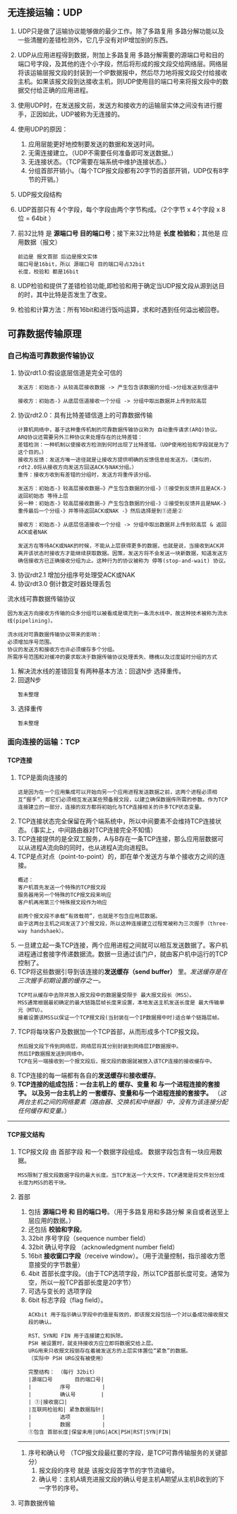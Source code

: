 ## 无连接运输：UDP
1. UDP只是做了运输协议能够做的最少工作。除了多路复用 多路分解功能以及一些清醒的差错检测外，它几乎没有对IP增加别的东西。
1. UDP从应用进程得到数据，附加上多路复用 多路分解需要的源端口号和目的端口号字段，及其他的连个小字段，然后将形成的报文段交给网络层。网络层将该运输层报文段的封装到一个IP数据报中，然后尽力地将报文段交付给接收主机。如果该报文段到达接收主机，则UDP使用目的端口号来将报文段中的数据交付给正确的应用进程。
1. 使用UDP时，在发送报文前，发送方和接收方的运输层实体之间没有进行握手，正因如此，UDP被称为无连接的。
1. 使用UDP的原因：
    1. 应用层能更好地控制要发送的数据和发送时间。
    1. 无需连接建立。（UDP不需要任何准备即可发送数据。）
    1. 无连接状态。（TCP需要在端系统中维护连接状态。）
    1. 分组首部开销小。（每个TCP报文段都有20字节的首部开销，UDP仅有8字节的开销。）

1. UDP报文段结构
1. UDP首部只有 4个字段，每个字段由两个字节构成。（2个字节 x 4个字段 x 8位 = 64bit ）
1. 前32比特 是 **源端口号 目的端口号**；接下来32比特是 **长度 检验和**；其他是 应用数据（报文）
    ```
    前边是 报文首部 后边是报文实体
    端口号是16bit，所以 源端口号 目的端口号占32bit
    长度，校验和 都是16bit
    ```
1. UDP检验和提供了差错检验功能,即检验和用于确定当UDP报文段从源到达目的时，其中比特是否发生了改变。
1. 检验和计算方法：所有16bit和进行饭吗运算，求和时遇到任何溢出被回卷。

## 可靠数据传输原理
### 自己构造可靠数据传输协议

1. 协议rdt1.0:假设底层信道是完全可信的
    ```
    发送方：初始态-》从较高层接收数据 -> 产生包含该数据的分组->分组发送到信道中

    接收方：初始态-》从底层信道接收一个分组 -> 分组中取出数据并上传到较高层
    ```
1. 协议rdt2.0：具有比特差错信道上的可靠数据传输
    ```
    计算机网络中，基于这种重传机制的可靠数据传输协议称为 自动重传请求(ARQ)协议。
    ARQ协议还需要另外三种协议来处理存在的比特差错：
    差错检测：一种机制以使接收方检测到何时出现了比特差错。（UDP使用检验和字段就是为了这个目的。）
    接收方反馈：发送方唯一途径就是让接收方提供明确的反馈信息给发送方。（类似的，rdt2.0将从接收方向发送方回送ACK与NAK分组。）
    重传：接收方收到有差错的分组时，发送方将重传该分组。
    ```
    ```
    发送方：初始态-》较高层接收数据—》产生包含数据的分组-》①接受到反馈并且是ACK-》返回初始态 等待上层
    另一种：初始态-》较高层接收数据—》产生包含数据的分组-》②接受到反馈并且是NAK-》重传最后一个分组-》并等待返回ACK或NAK -》然后选择是到①还是②

    接收方：初始态-》从底层信道接收一个分组 -> 分组中取出数据并上传到较高层 & 返回ACK或者NAK

    发送方在等待ACK或NAK的时候，不能从上层获得更多的数据，也就是说，当接收到ACK并离开该状态时接收方才能继续获取数据。因策，发送方将不会发送一块新数据，知道发送方确信接收方已正确接收分组为止。这种行为的协议被称为 停等(stop-and-wait) 协议。
    ```
1. 协议rdt2.1 增加分组序号处理受ACK或NAK
1. 协议rdt3.0 倒计数定时器处理丢包

流水线可靠数据传输协议
```
因为发送方向接收方传输的众多分组可以被看成是填充到一条流水线中，故这种技术被称为流水线(pipelining)。

流水线对可靠数据传输协议带来的影响：
必须增加序号范围。
协议的发送方和接收方也许必须缓存多个分组。
所需序号范围和对缓冲的要求取决于数据传输协议处理丢失、穗槐以及过度延时分组的方式
```
1. 解决流水线的差错回复有两种基本方法：回退N步  选择重传。
1. 回退N步
    ```
    暂未整理
    ```
1. 选择重传
    ```
    暂未整理
    ```
### 面向连接的运输：TCP
#### TCP连接
1. TCP是面向连接的
    ```
    这是因为在一个应用集成可以开始向另一个应用进程发送数据之前，这两个进程必须相互“握手”，即它们必须相互发送某些预备报文段，以建立确保数据传所需的参数。作为TCP连接建立的一部分，连接的双方都将初始化与TCP连接相关的许多TCP状态变量。
    ```
1. TCP连接状态完全保留在两个端系统中，所以中间要素不会维持TCP连接状态。（事实上，中间路由器对TCP连接完全不知情）
1. TCP连接提供的是全双工服务，A与B存在一条TCP连接，那么应用层数据可以从进程A流向B的同时，也从进程A流向进程B。
1. TCP是点对点（point-to-point）的，即在单个发送方与单个接收方之间的连接。
    ```
    概述：
    客户机首先发送一个特殊的TCP报文段
    服务器用另一个特殊的TCP报文段来响应
    客户机再用第三个特殊报文段作为响应

    前两个报文段不承载“有效载荷”，也就是不包含应用层数据。
    由于这两台主机之间发送了3个报文段，所以这种连接建立过程常被称为三次握手（three-way handshaek）。
    ```
1. 一旦建立起一条TCP连接，两个应用进程之间就可以相互发送数据了。客户机进程通过套接字传递数据流。数据一旦通过该门户，就由客户机中运行的TCP控制了。
1. TCP将这些数据引导到该连接的**发送缓存（send buffer）** 里。*发送缓存是在三次握手初期设置的缓存之一。*
    ```
    TCP可从缓存中去除并放入报文段中的数据量受限于 最大报文段长（MSS）。
    MSS通常根据最初确定的最大链路层帧长度来设置，本地发送主机发送长度是 最大传输单元（MTU）。
    接着设置该MSS以保证一个TCP报文段(当封装在一个IP数据报中时)适合单个链路层帧。    
    ```
1. TCP将每块客户及数据加一个TCP首部，从而形成多个TCP报文段。
    ```
    然后报文段下传到网络层，网络层将其分别封装到网络层IP数据报中。
    然后IP数据报发送到网络中。
    TCP在另一端接收到一个报文段后，报文段的数据就被放入该TCP连接的接收缓存中。
    ```
1. TCP连接的每一端都有各自的**发送缓存**和**接收缓存**。
1. **TCP连接的组成包括：一台主机上的 缓存、变量 和 与一个进程连接的套接字。 以及另一台主机上的 一套缓存、变量和与一个进程连接的套接字。** （*这两台主机之间的网络要素（路由器、交换机和中继器）中，没有为该连接分配任何缓存和变量。*）

---
#### TCP报文结构
1. TCP报文段 由 首部字段 和一个数据字段组成。 数据字段包含有一块应用数据。
    ```
    MSS限制了报文段数据字段的最大长度。当TCP发送一个大文件，TCP通常是将文件划分成长度为MSS的若干块。
    ```
1. 首部
    1. 包括 **源端口号 和 目的端口号**。（用于多路复用和多路分解 来自或者送至上层应用的数据。）
    1. 还包括 **校验和字段**。
    1. 32bit 序号字段（sequence number field）
    1. 32bit 确认号字段 （acknowledgment number field）
    1. 16bit **接收窗口字段**（receive window）。（用于流量控制，指示接收方愿意接受的字节数量）
    1. 4bit 首部长度字段。（由于TCP选项字段，所以TCP首部长度可变。通常为空，所以一般TCP首部长度是20字节）
    1. 可选与变长的 选项字段
    1. 6bit 标志字段（flag field）。
        ``` 
        ACKbit 用于指示确认字段中的值是有效的，即该报文段包括一个对以备成功接收报文段的确认。

        RST、SYN和 FIN 用于连接建立和拆除。
        PSH 被设置时，就支持接收方应立即将数据交给上层。
        URG用来只收报文段丽存在着被发送方的上层实体置位“紧急”的数据。
        （实际中 PSH URG没有被使用）
        ```
        ```
        完整结构： （每行 32bit）
        |源端口号       目的端口号|
        |         序号          |
        |         确认号        |
        | ①|接收窗口|
        |互联网检验和| 紧急数据指针|
        |         选项          |
        |         数据          |
        ①包含 首部长度|保留未用|URG|ACK|PSH|RST|SYN|FIN|
        ```
    ---
    1.  序号和确认号 （TCP报文段最红要的字段，是TCP可靠传输服务的关键部分）
        1. 报文段的序号 就是 该报文段首字节的字节流编号。  
        1. 确认号：主机A填充进报文段的确认号是主机A期望从主机B收到的下一字节的序号。

1. 可靠数据传输 